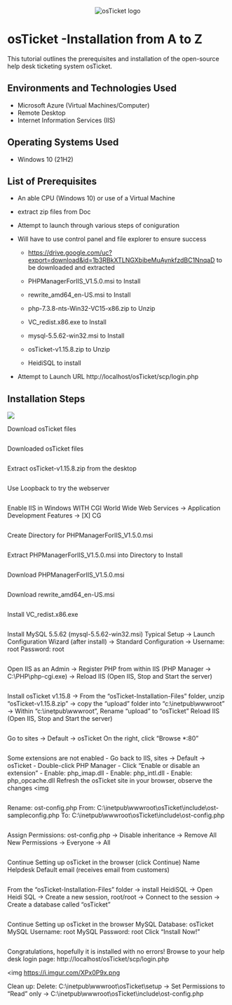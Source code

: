 <p align="center">
<img src="https://i.imgur.com/Clzj7Xs.png" alt="osTicket logo"/>
</p>

<h1>osTicket -Installation from A to Z </h1>
This tutorial outlines the prerequisites and installation of the open-source help desk ticketing system osTicket.<br />


<h2>Environments and Technologies Used</h2>

- Microsoft Azure (Virtual Machines/Computer)
- Remote Desktop
- Internet Information Services (IIS)

<h2>Operating Systems Used </h2>

- Windows 10</b> (21H2)

<h2>List of Prerequisites</h2>

- An able CPU (Windows 10) or use of a Virtual Machine
- extract zip files from Doc 
- Attempt to launch through various steps of coniguration

- Will have to use control panel and file explorer to ensure success

  - https://drive.google.com/uc?export=download&id=1b3RBkXTLNGXbibeMuAynkfzdBC1NnqaD to be downloaded and extracted

  - PHPManagerForIIS_V1.5.0.msi to Install

  - rewrite_amd64_en-US.msi to Install
  
  - php-7.3.8-nts-Win32-VC15-x86.zip to Unzip
  
  - VC_redist.x86.exe to Install
  
  - mysql-5.5.62-win32.msi to Install
  
  - osTicket-v1.15.8.zip to Unzip

  - HeidiSQL to install
  
- Attempt to Launch URL  http://localhost/osTicket/scp/login.php

<h2>Installation Steps</h2>

<p>
<img src=https://i.imgur.com/teQ7FSV.png 

</p>
<p>
Download osTicket files

</p>
<img 
</p>
<p>
Downloaded osTicket files

<p>
<img 
</p>
<p>
Extract osTicket-v1.15.8.zip from the desktop
  
</p>
<img 
</p>
<p>
Use Loopback to try the webserver

<p>
<img 
</p>
<p>
Enable IIS in Windows WITH CGI
World Wide Web Services -> Application Development Features -> [X] CG
<br />

<p>
<img 
</p>
<p>
Create Directory for PHPManagerForIIS_V1.5.0.msi 

</p>
<img 
</p>
<p>
Extract PHPManagerForIIS_V1.5.0.msi into Directory to Install

<p>
<img 
</p>
<p>
Download PHPManagerForIIS_V1.5.0.msi

<p>
<img 
</p>
<p>
Download rewrite_amd64_en-US.msi

<p>
<img 
</p>
<p>
Install VC_redist.x86.exe

</p>
<img
</p>
<p> 
Install MySQL 5.5.62 (mysql-5.5.62-win32.msi)
Typical Setup -> Launch Configuration Wizard (after install) -> Standard Configuration ->
Username: root
Password: root

</p>
<img 
</p>
<p> 
Open IIS as an Admin -> Register PHP from within IIS (PHP Manager -> C:\PHP\php-cgi.exe) -> Reload IIS (Open IIS, Stop and Start the server)

</p>
<img  
</p>
<p> 
Install osTicket v1.15.8 -> From the “osTicket-Installation-Files” folder, unzip “osTicket-v1.15.8.zip” -> copy the “upload” folder into “c:\inetpub\wwwroot” -> Within “c:\inetpub\wwwroot”, Rename “upload” to “osTicket”
Reload IIS (Open IIS, Stop and Start the server)
  
</p>
<img 
</p>
<p> 
Go to sites -> Default -> osTicket
On the right, click “Browse *:80”

</p>
<img 
</p>
<p>
Some extensions are not enabled
  - Go back to IIS, sites -> Default -> osTicket
  - Double-click PHP Manager
  - Click “Enable or disable an extension”
  - Enable: php_imap.dll
  - Enable: php_intl.dll
  - Enable: php_opcache.dll
Refresh the osTicket site in your browser, observe the changes
<img 

<img 

</p>
<img 
</p>
<p>
Rename: ost-config.php From: C:\inetpub\wwwroot\osTicket\include\ost-sampleconfig.php To: C:\inetpub\wwwroot\osTicket\include\ost-config.php

</p>
<img  
</p>
<p>
Assign Permissions: ost-config.php -> Disable inheritance -> Remove All New Permissions -> Everyone -> All

</p>
<img 
</p>
<p>
Continue Setting up osTicket in the browser (click Continue)
Name Helpdesk
Default email (receives email from customers)

</p>
<img 
</p>
<p>
From the “osTicket-Installation-Files” folder -> install HeidiSQL -> Open Heidi SQL -> Create a new session, root/root -> Connect to the session -> Create a database called “osTicket”

</p>
<img 
</p>
<p>
Continue Setting up osTicket in the browser
MySQL Database: osTicket
MySQL Username: root
MySQL Password: root
Click “Install Now!”

</p>
<img ![image](https://github.com/user-attachments/assets/377e21d1-8603-4a3b-81b7-76dd1f025d60)

</p>
<p>
Congratulations, hopefully it is installed with no errors!
Browse to your help desk login page: http://localhost/osTicket/scp/login.php

<img https://i.imgur.com/XPx0P9x.png 
</p>
Clean up: Delete: C:\inetpub\wwwroot\osTicket\setup -> Set Permissions to “Read” only -> C:\inetpub\wwwroot\osTicket\include\ost-config.php


